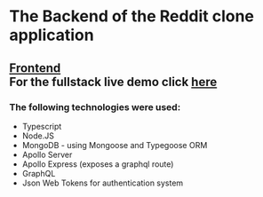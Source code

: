 # The Backend of the Reddit clone application

[Frontend](https://github.com/Knat-Dev/mern-frontend-typescript)
</br>
For the fullstack live demo click [here](https://reddit.knat.dev)
---

### The following technologies were used:
* Typescript
* Node.JS
* MongoDB - using Mongoose and Typegoose ORM
* Apollo Server
* Apollo Express (exposes a graphql route)
* GraphQL
* Json Web Tokens for authentication system
